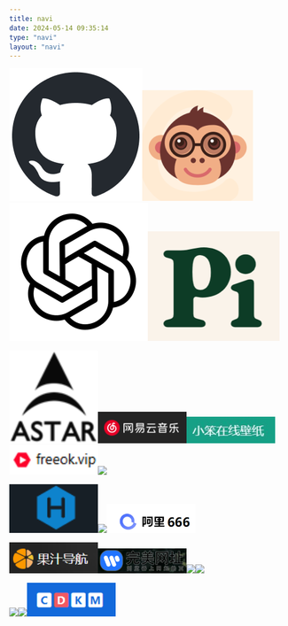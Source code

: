 ```yaml
---
title: navi
date: 2024-05-14 09:35:14
type: "navi"
layout: "navi"
---
```

[![GitHub](/static/imgs/index/github-mark.png)](https://github.com/wsq-Q/)[![CSDN](/static/imgs/index/default.jpg)](https://blog.csdn.net/qq_41033254)[![CHAT-GPT1](/static/imgs/index/icons8-chatgpt-250.png)](https://chat18.aichatos.xyz/#/chat/1715594659627)[![CHAT-GPT2](/static/imgs/index/微信图片_20240513191021.png)](https://pi.ai/onboarding)

[<img src="/static/imgs/index/astar.png" width="160" />](https://astarvpn.com/index.html)[<img src="/static/imgs/index/wangyi.png"  width="160" />](https://music.163.com/#/user/home?id=388241351)[<img src="/static/imgs/index/xiaoben.jpg"  width="160" />](https://wallpaper.zhouxiaoben.info/)[<img src="/static/imgs/index/image-20240626105527028.png"  width="160" />](https://www.freeok.vip/)[<img src="https://imgsrc.baidu.com/forum/pic/item/4a36acaf2edda3cc1e105d1947e93901213f9217.jpg"  width="160" />](https://netflixgc.com)


[<img src="/static/imgs/index/hero.png"  width="160" />](https://hexo.io/zh-cn/)[<img src="https://www.cpolar.com/wp-content/uploads/2018/11/normal-logo-2.png"  width="160" />](https://www.cpolar.com/)[<img src="/static/imgs/index/ali666.png"  width="160" />](https://pan666.cn/)

[<img src="/static/imgs/index/guozhilogo.png"  width="160" />](http://guozhivip.com/)[<img src="/static/imgs/index/wanmeidaohang.png" width="160" />](https://www.9eip.com/)[<img src="https://36kdh.com/wp-content/uploads/2022/06/35467567.png"  width="160" />](https://36kdh.com/)[<img src="https://www.tboxn.com/wp-content/uploads/2022/01/%E8%8B%B1%E6%96%87%E5%AD%97%E6%AF%8D%E8%AE%BE%E8%AE%A1%E6%84%9Flogo-7.png"  width="160" />](https://www.tboxn.com/)

[<img src="https://static.pdfcandy.com/top-logo.svg"  width="160" />](https://pdfcandy.com/cn/)[<img src="https://www.geekersoft.cn/res/img/logo.png"  width="160" />](https://www.geekersoft.cn/pdf-to-word.html)[<img src="/static/imgs/index/cdkm.png"  width="160" />](https://cdkm.com/)




